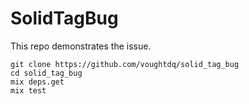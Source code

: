 # SolidTagBug

This repo demonstrates the issue.

```
git clone https://github.com/voughtdq/solid_tag_bug
cd solid_tag_bug
mix deps.get
mix test
```